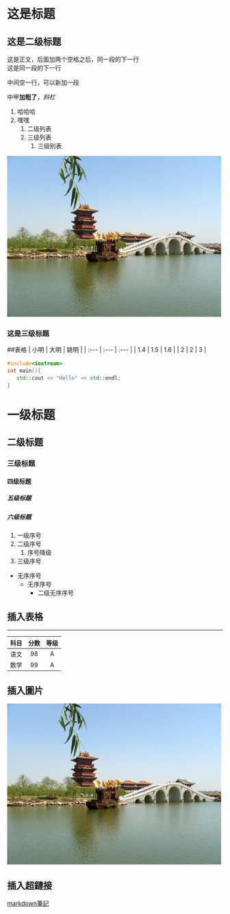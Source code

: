 # 这是标题
## 这是二级标题
这是正文，后面加两个空格之后，同一段的下一行  
这是同一段的下一行

中间空一行，可以新加一段

中甲**加粗了**，*斜杠*

1. 哈哈哈
2. 嘿嘿
   1. 二级列表
   2. 三级列表
      1. 三级别表


![](2020-10-03-20-26-10.png)


### 这是三级标题

##表格
 | 小明 | 大明 | 姚明 |
 | :--- | :--- | :--- |
 | 1.4  | 1.5  | 1.6  |
 | 2    | 2    | 3    |

```c++
#include<iostream>
int main(){
   std::cout << "Hello" << std::endl;
}
```
# 一级标题
## 二级标题
### 三级标题
#### 四级标题
##### 五级标题
##### 六级标题

1. 一级序号
2. 二级序号
   1. 序号降级
3. 三级序号

- 无序序号
  - 无序序号
    - 二级无序序号

## 插入表格
---
科目| 分数 | 等级
:--:|:--:|:--:
语文|98|A
数学|99|A

## 插入圖片
![](2020-10-03-20-26-10.png)

## 插入超鏈接
[markdown筆記](MarkDown.md)

